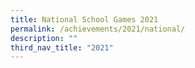 ```yaml
---
title: National School Games 2021
permalink: /achievements/2021/national/
description: ""
third_nav_title: "2021"
---
```

